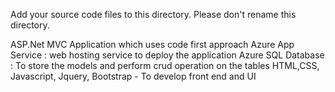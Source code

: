 Add your source code files to this directory. Please don't rename this directory.

ASP.Net MVC Application which uses code first approach
Azure App Service :  web hosting service to deploy the application 
Azure SQL Database : To store the models and perform crud operation on the tables
HTML,CSS, Javascript, Jquery, Bootstrap - To develop front end and UI